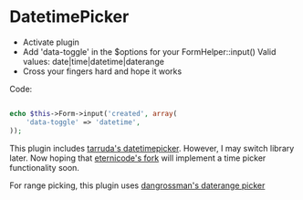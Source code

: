 DatetimePicker
==============

- Activate plugin
- Add 'data-toggle' in the $options for your FormHelper::input()
  Valid values: date|time|datetime|daterange
- Cross your fingers hard and hope it works

Code:

```php

echo $this->Form->input('created', array(
	'data-toggle' => 'datetime',
));

```

This plugin includes [tarruda's datetimepicker](http://github.com/tarruda/bootstrap-datetimepicker). However, I may switch library later.  Now hoping that 
[eternicode's fork](https://github.com/eternicode/bootstrap-datepicker/issues/347) will implement a time picker functionality soon.

For range picking, this plugin uses [dangrossman's daterange picker](http://github.com/dangrossman/bootstrap-daterangepicker)
